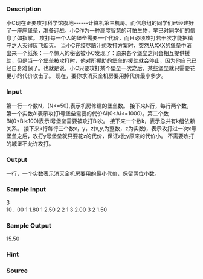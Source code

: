 
### Description
小C现在正要攻打科学馆腹地------计算机第三机房。而信息组的同学们已经建好了一座座堡垒，准备迎战。小C作为一种高度智慧的可怕生物，早已对同学们的信息了如指掌。
攻打每一个人的堡垒需要一个代价，而且必须攻打若干次才能把镇守之人灭得灰飞烟灭。
当小C在绞尽脑汁想攻打方案时，突然从XXX的堡垒中滚出来一个纸条：一个惊人的秘密被小C发现了：原来各个堡垒之间会相互提供援助，但是当一个堡垒被攻打时，他对所援助的堡垒的援助就会停止，因为他自己已经自身难保了。也就是说，小C只要攻打某个堡垒一次之后，某些堡垒就只需要花更小的代价攻击了。
现在，要你求消灭全机房要用掉代价最小多少。

### Input
第一行一个数N，(N<=50),表示机房修建的堡垒数。
接下来N行，每行两个数，第一个实数Ai表示攻打i号堡垒需要的代价Ai(0<Ai<=1000)。第二个数Bi(0<Bi<100)表示i号堡垒需要被攻打Bi次。
接下来一个数k，表示总共有k组依赖关系。
接下来k行每行三个数x，y，z(x,y,为整数，z为实数)，表示攻打过一次x号堡垒之后，攻打y号堡垒就只要花z的代价，保证z比y原来的代价小。
不需要攻打的城堡不允许攻打。

### Output
一行，一个实数表示消灭全机房要用的最小代价，保留两位小数。


### Sample Input
3 										
10．00  1
1.80  1 
2.50	 2
2
1  3  2.00
3  2  1.50

### Sample Output
15.50
### Hint

### Source
